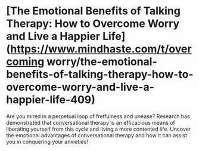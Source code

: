 
# [The Emotional Benefits of Talking Therapy: How to Overcome Worry and Live a Happier Life](https://www.mindhaste.com/t/overcoming worry/the-emotional-benefits-of-talking-therapy-how-to-overcome-worry-and-live-a-happier-life-409)

Are you mired in a perpetual loop of fretfulness and unease? Research has demonstrated that conversational therapy is an efficacious means of liberating yourself from this cycle and living a more contented life. Uncover the emotional advantages of conversational therapy and how it can assist you in conquering your anxieties!
    